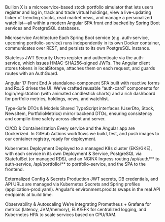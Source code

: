 Bullion X is a microservice-based stock portfolio simulator that lets users register and log in, track and trade virtual holdings, view a live-updating ticker of trending stocks, read market news, and manage a personalized watchlist—all within a modern Angular SPA front end backed by Spring Boot services and PostgreSQL databases.

Microservice Architecture
Each Spring Boot service (e.g. auth-service, upcoming portfolio-service) runs independently in its own Docker container, communicates over REST, and persists to its own PostgreSQL instance.

Stateless JWT Security
Users register and authenticate via the auth-service, which issues HMAC-SHA256–signed JWTs. The Angular client stores tokens in localStorage, attaches them on each request, and guards routes with an AuthGuard.

Angular 17 Front End
A standalone-component SPA built with reactive forms and RxJS drives the UI. We’ve crafted reusable “auth-card” components for login/registration (with animated candlestick charts) and a rich dashboard for portfolio metrics, holdings, news, and watchlist.

Type-Safe DTOs & Models
Shared TypeScript interfaces (UserDto, Stock, NewsItem, PortfolioMetrics) mirror backend DTOs, ensuring consistency and compile-time safety across client and server.

CI/CD & Containerization
Every service and the Angular app are Dockerized. In GitHub Actions workflows we build, test, and push images to our container registry, ready for deployment.

Kubernetes Deployment
Deployed to a managed K8s cluster (EKS/GKE), with each service in its own Deployment & Service, PostgreSQL via StatefulSet (or managed RDS), and an NGINX Ingress routing /api/auth/** to auth-service, /api/portfolio/** to portfolio-service, and the SPA to the frontend.

Externalized Config & Secrets
Production JWT secrets, DB credentials, and API URLs are managed via Kubernetes Secrets and Spring profiles (application-prod.yaml). Angular’s environment.prod.ts swaps in the real API endpoints at build time.

Observability & Autoscaling
We’re integrating Prometheus + Grafana for metrics (latency, JVM/memory), ELK/EFK for centralized logging, and Kubernetes HPA to scale services based on CPU/RAM.
